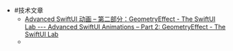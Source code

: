 - #技术文章
	- [Advanced SwiftUI 动画 – 第二部分：GeometryEffect - The SwiftUI Lab --- Advanced SwiftUI Animations – Part 2: GeometryEffect - The SwiftUI Lab](https://swiftui-lab.com/swiftui-animations-part2/)
	-